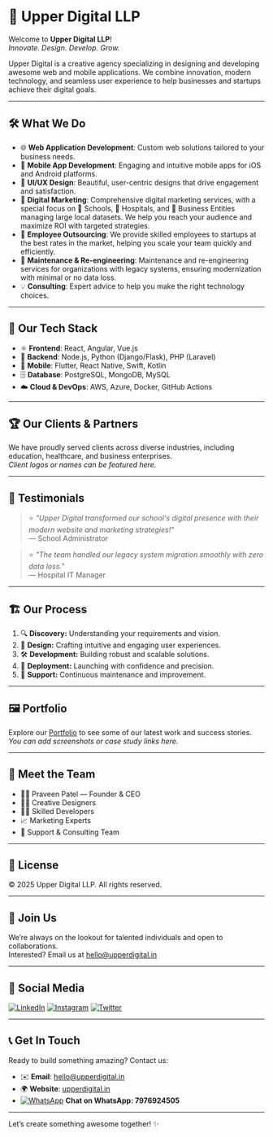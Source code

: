 # 🚀 Upper Digital LLP

Welcome to **Upper Digital LLP**!  
*Innovate. Design. Develop. Grow.*

Upper Digital is a creative agency specializing in designing and developing awesome web and mobile applications. We combine innovation, modern technology, and seamless user experience to help businesses and startups achieve their digital goals.

---

## 🛠️ What We Do

- 🌐 **Web Application Development**: Custom web solutions tailored to your business needs.
- 📱 **Mobile App Development**: Engaging and intuitive mobile apps for iOS and Android platforms.
- 🎨 **UI/UX Design**: Beautiful, user-centric designs that drive engagement and satisfaction.
- 📢 **Digital Marketing**: Comprehensive digital marketing services, with a special focus on 🏫 Schools, 🏥 Hospitals, and 🏢 Business Entities managing large local datasets. We help you reach your audience and maximize ROI with targeted strategies.
- 🤝 **Employee Outsourcing**: We provide skilled employees to startups at the best rates in the market, helping you scale your team quickly and efficiently.
- 🔧 **Maintenance & Re-engineering**: Maintenance and re-engineering services for organizations with legacy systems, ensuring modernization with minimal or no data loss.
- 💡 **Consulting**: Expert advice to help you make the right technology choices.

---

## 🧰 Our Tech Stack

- ⚛️ **Frontend**: React, Angular, Vue.js
- 🐍 **Backend**: Node.js, Python (Django/Flask), PHP (Laravel)
- 📱 **Mobile**: Flutter, React Native, Swift, Kotlin
- 🗄️ **Database**: PostgreSQL, MongoDB, MySQL
- ☁️ **Cloud & DevOps**: AWS, Azure, Docker, GitHub Actions

---

## 🏆 Our Clients & Partners

We have proudly served clients across diverse industries, including education, healthcare, and business enterprises.  
*Client logos or names can be featured here.*

---

## 💬 Testimonials

> ⭐️ _"Upper Digital transformed our school's digital presence with their modern website and marketing strategies!"_  
> — School Administrator

> ⭐️ _"The team handled our legacy system migration smoothly with zero data loss."_  
> — Hospital IT Manager

---

## 🏗️ Our Process

1. 🔍 **Discovery:** Understanding your requirements and vision.
2. 📝 **Design:** Crafting intuitive and engaging user experiences.
3. 🛠️ **Development:** Building robust and scalable solutions.
4. 🚀 **Deployment:** Launching with confidence and precision.
5. 🔄 **Support:** Continuous maintenance and improvement.

---

## 🖼️ Portfolio

Explore our [Portfolio](https://upperdigital.in/portfolio) to see some of our latest work and success stories.  
*You can add screenshots or case study links here.*

---

## 👥 Meet the Team

- 👨‍💼 Praveen Patel — Founder & CEO
- 👩‍💻 Creative Designers
- 👨‍💻 Skilled Developers
- 📈 Marketing Experts
- 🤝 Support & Consulting Team

---

## 📄 License

© 2025 Upper Digital LLP. All rights reserved.

---

## 🤝 Join Us

We’re always on the lookout for talented individuals and open to collaborations.  
Interested? Email us at [hello@upperdigital.in](mailto:hello@upperdigital.in)

---

## 📲 Social Media

[![LinkedIn](https://img.shields.io/badge/LinkedIn-0A66C2?style=flat&logo=linkedin&logoColor=white)](https://www.linkedin.com/company/upperdigital)
[![Instagram](https://img.shields.io/badge/Instagram-E4405F?style=flat&logo=instagram&logoColor=white)](https://www.instagram.com/upperdigital)
[![Twitter](https://img.shields.io/badge/Twitter-1DA1F2?style=flat&logo=twitter&logoColor=white)](https://twitter.com/upperdigital)

---

## 📞 Get In Touch

Ready to build something amazing? Contact us:

- ✉️ **Email**: hello@upperdigital.in  
- 🌍 **Website**: [upperdigital.in](https://upperdigital.in)  
- [![WhatsApp](https://img.shields.io/badge/WhatsApp-25D366?style=flat&logo=whatsapp&logoColor=white)](https://wa.me/7976924505) **Chat on WhatsApp: 7976924505**

---

Let’s create something awesome together! ✨

